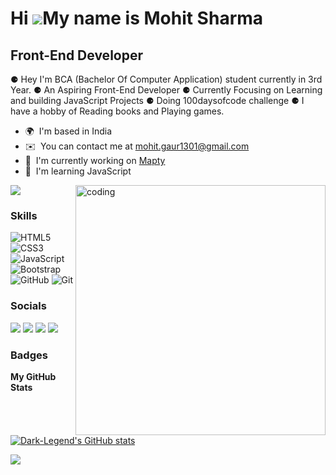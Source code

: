 Hi ![](https://user-images.githubusercontent.com/18350557/176309783-0785949b-9127-417c-8b55-ab5a4333674e.gif)My name is Mohit Sharma
====================================================================================================================================

Front-End Developer
-------------------

⚈ Hey I'm BCA (Bachelor Of Computer Application) student currently in 3rd Year. ⚈ An Aspiring Front-End Developer ⚈ Currently Focusing on Learning and building JavaScript Projects ⚈ Doing 100daysofcode challenge ⚈ I have a hobby of Reading books and Playing games.

* 🌍  I'm based in India
* ✉️  You can contact me at [mohit.gaur1301@gmail.com](mailto:mohit.gaur1301@gmail.com)
* 🚀  I'm currently working on [Mapty](http://maptyfy.netlify.app)
* 🧠  I'm learning JavaScript

<img align="right" width="400" src="https://gist.githubusercontent.com/vininjr/d29bb07bdadb41e4b0923bc8fa748b1a/raw/88f20c9d749d756be63f22b09f3c4ac570bc5101/programming.gif" alt="coding">

<a href="https://www.twitter.com/Darklegend36" target="_blank" rel="noreferrer"><img
src="https://img.shields.io/twitter/follow/Darklegend36?logo=twitter&style=for-the-badge&color=6366f1&labelColor=000000"
/></a>

### Skills
![HTML5](https://img.shields.io/badge/html5-%23E34F26.svg?style=for-the-badge&logo=html5&logoColor=white)
![CSS3](https://img.shields.io/badge/css3-%231572B6.svg?style=for-the-badge&logo=css3&logoColor=white)
![JavaScript](https://img.shields.io/badge/javascript-%23323330.svg?style=for-the-badge&logo=javascript&logoColor=%23F7DF1E)
![Bootstrap](https://img.shields.io/badge/bootstrap-%23563D7C.svg?style=for-the-badge&logo=bootstrap&logoColor=white)
![GitHub](https://img.shields.io/badge/github-%23121011.svg?style=for-the-badge&logo=github&logoColor=white)
![Git](https://img.shields.io/badge/git-%23F05033.svg?style=for-the-badge&logo=git&logoColor=white)


### Socials

<p align="left"> <a href="https://www.dev.to/darklegend36" target="_blank" rel="noreferrer"><img src="https://img.shields.io/badge/dev.to-0A0A0A?style=for-the-badge&logo=dev.to&logoColor=white"/></a> <a href="https://www.github.com/Dark-Legend" target="_blank" rel="noreferrer"><img src="https://img.shields.io/badge/github-%23121011.svg?style=for-the-badge&logo=github&logoColor=white" /></a> <a href="https://www.linkedin.com/in/mohit-sharma13" target="_blank" rel="noreferrer"><img src="https://img.shields.io/badge/linkedin-%230077B5.svg?style=for-the-badge&logo=linkedin&logoColor=white" /></a> <a href="https://www.twitter.com/Darklegend36" target="_blank" rel="noreferrer"><img src="https://img.shields.io/badge/Twitter-%231DA1F2.svg?style=for-the-badge&logo=Twitter&logoColor=white"/></a></p>

### Badges

<b>My GitHub Stats</b>

<a href="http://www.github.com/Dark-Legend"><img src="https://github-readme-stats.vercel.app/api?username=Dark-Legend&show_icons=true&hide=&count_private=true&title_color=0891b2&text_color=ffffff&icon_color=6366f1&bg_color=000000&hide_border=true&show_icons=true" alt="Dark-Legend's GitHub stats" /></a>

<a href="http://www.github.com/Dark-Legend"><img src="https://github-readme-streak-stats.herokuapp.com/?user=Dark-Legend&stroke=ffffff&background=000000&ring=0891b2&fire=0891b2&currStreakNum=ffffff&currStreakLabel=0891b2&sideNums=ffffff&sideLabels=ffffff&dates=ffffff&hide_border=true" /></a>
